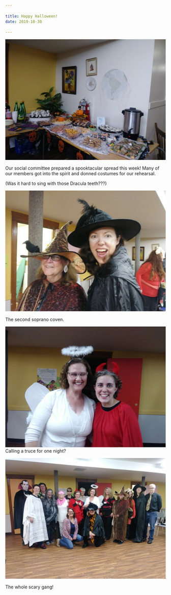 ```yaml
---

title: Happy Halloween!
date: 2019-10-30 

---
```

  
![Table of Halloween Goodies... a Spooktacular Spread!](../images/20191029_203628.jpg)

Our social committee prepared a spooktacular spread this week! Many of our members got into the spirit and donned costumes for our rehearsal. 

(Was it hard to sing with those Dracula teeth???)

!["Which witch?"](../images/20191029_203816.jpg )

The second soprano coven. 

![An angel and a devil posing together](../images/20191029_203753.jpg) Calling a truce for one night?

![The whole scary bunch!](../images/20191029_203715.jpg )

The whole scary gang!
